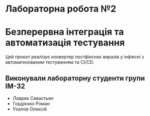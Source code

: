 # Лабораторна робота №2
# Безперервна інтеграція та автоматизація тестування

Цей проєкт реалізує конвертер постфіксних виразів у інфіксні з автоматизованим тестуванням та CI/CD.

## Виконували лабораторну студенти групи ІМ-32

- Лаврик Севастьян
- Гордієнко Роман
- Ухалов Олексій
